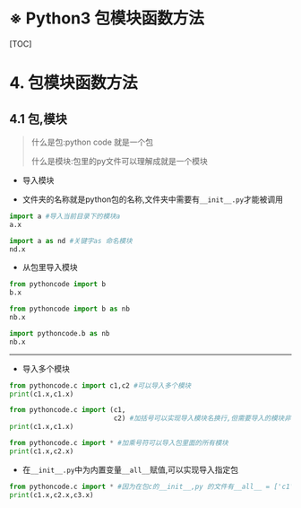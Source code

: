 # ※ Python3 包模块函数方法



[TOC]

# 4. 包模块函数方法

## 4.1 包,模块

> 什么是包:python code 就是一个包
>
> 什么是模块:包里的py文件可以理解成就是一个模块


- 导入模块

- 文件夹的名称就是python包的名称,文件夹中需要有`__init__.py`才能被调用
```python
import a #导入当前目录下的模块a
a.x
```
```python
import a as nd #关键字as 命名模块
nd.x
```

- 从包里导入模块

```python
from pythoncode import b 
b.x
```
```python
from pythoncode import b as nb
nb.x
```
```python
import pythoncode.b as nb
nb.x
```

---
- 导入多个模块

```python
from pythoncode.c import c1,c2 #可以导入多个模块
print(c1.x,c1.x)
```
```python
from pythoncode.c import (c1,
                          c2) #加括号可以实现导入模块名换行,但需要导入的模块非常多时会用到
print(c1.x,c1.x)
```
```python
from pythoncode.c import * #加乘号符可以导入包里面的所有模块
print(c1.x,c2.x)
```

- 在`__init__.py`中为内置变量`__all__`赋值,可以实现导入指定包

```python
from pythoncode.c import * #因为在包c的__init__,py 的文件有__all__ = ['c1','c2']所以不能导入c3
print(c1.x,c2.x,c3.x)
```

